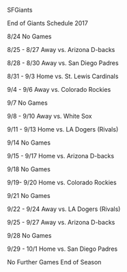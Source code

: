 SFGiants


End of Giants Schedule 2017

8/24
No Games

8/25 - 8/27 Away
vs. Arizona D-backs 

8/28 - 8/30 Away
vs. San Diego Padres

8/31 - 9/3 Home
vs. St. Lewis Cardinals

9/4 - 9/6 Away
vs. Colorado Rockies

9/7
No Games

9/8 - 9/10 Away
vs. White Sox

9/11 - 9/13 Home
vs. LA Dogers (Rivals)

9/14
No Games

9/15 - 9/17 Home
vs. Arizona D-backs

9/18
No Games

9/19- 9/20 Home
vs. Colorado Rockies

9/21
No Games

9/22 - 9/24 Away
vs. LA Dogers (Rivals)

9/25 - 9/27 Away
vs. Arizona D-backs

9/28
No Games

9/29 - 10/1 Home
vs. San Diego Padres

No Further Games End of Season